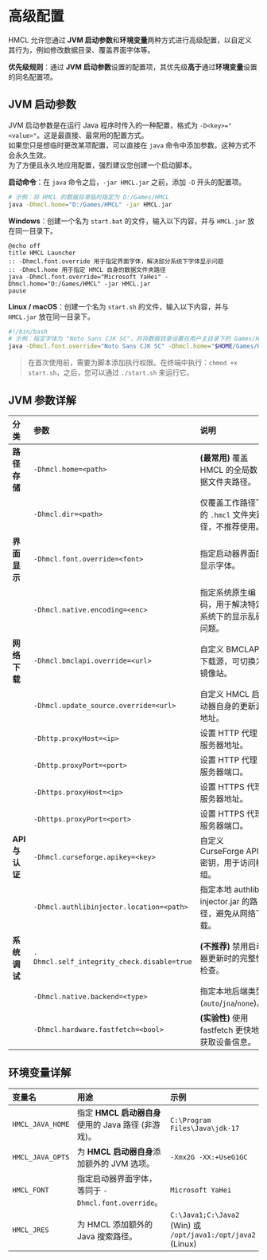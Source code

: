 # 高级配置

HMCL 允许您通过 **JVM 启动参数**和**环境变量**两种方式进行高级配置，以自定义其行为，例如修改数据目录、覆盖界面字体等。

**优先级规则**：通过 **JVM 启动参数**设置的配置项，其优先级**高于**通过**环境变量**设置的同名配置项。

## JVM 启动参数

JVM 启动参数是在运行 Java 程序时传入的一种配置，格式为 `-D<key>="<value>"`。这是最直接、最常用的配置方式。  
如果您只是想临时更改某项配置，可以直接在 `java` 命令中添加参数。这种方式不会永久生效。  
为了方便且永久地应用配置，强烈建议您创建一个启动脚本。

**启动命令**：在 `java` 命令之后，`-jar HMCL.jar` 之前，添加 `-D` 开头的配置项。

```bash
# 示例：将 HMCL 的数据目录临时指定为 D:/Games/HMCL
java -Dhmcl.home="D:/Games/HMCL" -jar HMCL.jar
```

**Windows**：创建一个名为 `start.bat` 的文件，输入以下内容，并与 `HMCL.jar` 放在同一目录下。

```batch
@echo off
title HMCL Launcher
:: -Dhmcl.font.override 用于指定界面字体，解决部分系统下字体显示问题
:: -Dhmcl.home 用于指定 HMCL 自身的数据文件夹路径
java -Dhmcl.font.override="Microsoft YaHei" -Dhmcl.home="D:/Games/HMCL" -jar HMCL.jar
pause
```

**Linux / macOS**：创建一个名为 `start.sh` 的文件，输入以下内容，并与 `HMCL.jar` 放在同一目录下。

```sh
#!/bin/bash
# 示例：指定字体为 "Noto Sans CJK SC"，并将数据目录设置在用户主目录下的 Games/HMCL
java -Dhmcl.font.override="Noto Sans CJK SC" -Dhmcl.home="$HOME/Games/HMCL" -jar HMCL.jar
```

> 在首次使用前，需要为脚本添加执行权限。在终端中执行：`chmod +x start.sh`，之后，您可以通过 `./start.sh` 来运行它。

## JVM 参数详解

| 分类 | 参数 | 说明 | 示例 |
| :--- | :--- | :--- | :--- |
| **路径存储** | `-Dhmcl.home=<path>` | **(最常用)** 覆盖 HMCL 的全局数据文件夹路径。 | `-Dhmcl.home="D:/MC_Launchers/HMCL"` |
| | `-Dhmcl.dir=<path>` | 仅覆盖工作路径下的 `.hmcl` 文件夹路径，不推荐使用。 | `-Dhmcl.dir="E:/MC/.hmcl"` |
| **界面显示** | `-Dhmcl.font.override=<font>` | 指定启动器界面的显示字体。 | `-Dhmcl.font.override="微软雅黑"` |
| | `-Dhmcl.native.encoding=<enc>` | 指定系统原生编码，用于解决特定系统下的显示乱码问题。 | `-Dhmcl.native.encoding="UTF-8"` |
| **网络下载** | `-Dhmcl.bmclapi.override=<url>` | 自定义 BMCLAPI 下载源，可切换为镜像站。 | `-Dhmcl.bmclapi.override="https://download.mcbbs.net"` |
| | `-Dhmcl.update_source.override=<url>`| 自定义 HMCL 启动器自身的更新源地址。 | `-Dhmcl.update_source.override=<url>` |
| | `-Dhttp.proxyHost=<ip>` | 设置 HTTP 代理服务器地址。 | `-Dhttp.proxyHost=127.0.0.1` |
| | `-Dhttp.proxyPort=<port>` | 设置 HTTP 代理服务器端口。 | `-Dhttp.proxyPort=7890` |
| | `-Dhttps.proxyHost=<ip>` | 设置 HTTPS 代理服务器地址。 | `-Dhttps.proxyHost=127.0.0.1` |
| | `-Dhttps.proxyPort=<port>` | 设置 HTTPS 代理服务器端口。 | `-Dhttps.proxyPort=7890` |
| **API 与认证**| `-Dhmcl.curseforge.apikey=<key>` | 自定义 CurseForge API 密钥，用于访问模组。 | `-Dhmcl.curseforge.apikey=<key>` |
| | `-Dhmcl.authlibinjector.location=<path>`| 指定本地 authlib-injector.jar 的路径，避免从网络下载。 | `-Dhmcl.authlibinjector.location="D:/tools/authlib.jar"` |
| **系统调试** | `-Dhmcl.self_integrity_check.disable=true`| **(不推荐)** 禁用启动器更新时的完整性检查。 | `-Dhmcl.self_integrity_check.disable=true` |
| | `-Dhmcl.native.backend=<type>` | 指定本地后端类型 (`auto`/`jna`/`none`)。 | `-Dhmcl.native.backend=jna` |
| | `-Dhmcl.hardware.fastfetch=<bool>` | **(实验性)** 使用 fastfetch 更快地获取设备信息。 | `-Dhmcl.hardware.fastfetch=true` |

## 环境变量详解

| 变量名 | 用途 | 示例 |
| :--- | :--- | :--- |
| `HMCL_JAVA_HOME` | 指定 **HMCL 启动器自身**使用的 Java 路径 (非游戏)。 | `C:\Program Files\Java\jdk-17` |
| `HMCL_JAVA_OPTS` | 为 **HMCL 启动器自身**添加额外的 JVM 选项。 | `-Xmx2G -XX:+UseG1GC` |
| `HMCL_FONT` | 指定启动器界面字体，等同于 `-Dhmcl.font.override`。 | `Microsoft YaHei` |
| `HMCL_JRES` | 为 HMCL 添加额外的 Java 搜索路径。 | `C:\Java1;C:\Java2` (Win) 或 `/opt/java1:/opt/java2` (Linux) |
